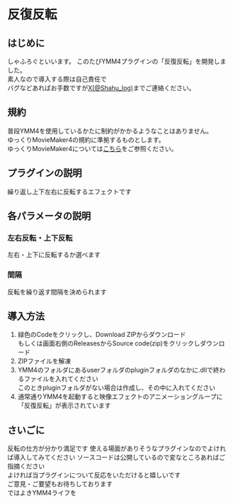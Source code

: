 # 反復反転
## はじめに
しゃふろぐといいます。  このたびYMM4プラグインの「反復反転」を開発しました。  
  素人なので導入する際は自己責任で  
  バグなどあればお手数ですが[X(@Shahu_log)](https://twitter.com/Shahu_log)までご連絡ください。
## 規約
普段YMM4を使用しているかたに制約がかかるようなことはありません。  
ゆっくりMovieMaker4の規約に準拠するものとします。  
ゆっくりMovieMaker4については[こちら](https://manjubox.net/ymm4/faq/etc/%E5%95%86%E7%94%A8%E5%88%A9%E7%94%A8%E3%83%BB%E5%BA%83%E5%91%8A%E4%BB%98%E3%81%8D%E5%8B%95%E7%94%BB%E3%82%92%E6%8A%95%E7%A8%BF%E3%81%97%E3%81%9F%E3%81%84/)をご参照ください。
## プラグインの説明
繰り返し上下左右に反転するエフェクトです
## 各パラメータの説明
###  左右反転・上下反転
左右・上下に反転するか選べます
### 間隔
反転を繰り返す間隔を決められます
## 導入方法
1. 緑色のCodeをクリックし、Download ZIPからダウンロード  
もしくは画面右側のReleasesからSource code(zip)をクリックしダウンロード
1. ZIPファイルを解凍
1. YMM4のフォルダにあるuserフォルダのpluginフォルダのなかに.dllで終わるファイルを入れてください  
このときpluginフォルダがない場合は作成し、その中に入れてください
1. 通常通りYMM4を起動すると映像エフェクトのアニメーショングループに「反復反転」が表示されています
## さいごに
反転の仕方が分かり満足です
使える場面がありそうなプラグインなのでよければ導入してみてください
ソースコードは公開しているので変なところあればご指摘ください  
よければ当プラグインについて反応をいただけると嬉しいです  
ご意見・ご要望もお待ちしております  
ではよきYMM4ライフを